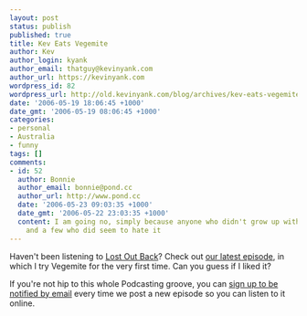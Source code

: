 ```yaml
---
layout: post
status: publish
published: true
title: Kev Eats Vegemite
author: Kev
author_login: kyank
author_email: thatguy@kevinyank.com
author_url: https://kevinyank.com
wordpress_id: 82
wordpress_url: http://old.kevinyank.com/blog/archives/kev-eats-vegemite/
date: '2006-05-19 18:06:45 +1000'
date_gmt: '2006-05-19 08:06:45 +1000'
categories:
- personal
- Australia
- funny
tags: []
comments:
- id: 52
  author: Bonnie
  author_email: bonnie@pond.cc
  author_url: http://www.pond.cc
  date: '2006-05-23 09:03:35 +1000'
  date_gmt: '2006-05-22 23:03:35 +1000'
  content: I am going no, simply because anyone who didn't grow up with vegiemite
    and a few who did seem to hate it
---
```

<p>Haven't been listening to <a href="http://www.lostoutback.com/">Lost Out Back</a>? Check out <a href="http://www.lostoutback.com/post/lob006-toast-vegemite/">our latest episode</a>, in which I try Vegemite for the very first time. Can you guess if I liked it?</p>
<p>If you're not hip to this whole Podcasting groove, you can <a href="http://www.lostoutback.com/subscribe/">sign up to be notified by email</a> every time we post a new episode so you can listen to it online.</p>

